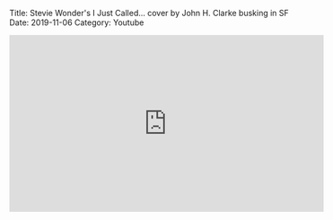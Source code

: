 Title: Stevie Wonder's I Just Called... cover by John H. Clarke busking in SF
Date: 2019-11-06
Category: Youtube

<iframe width="560" height="315" src="https://www.youtube.com/embed/N3K0iWzIfTE" title="YouTube video player" frameborder="0" allow="accelerometer; autoplay; clipboard-write; encrypted-media; gyroscope; picture-in-picture" allowfullscreen></iframe>

